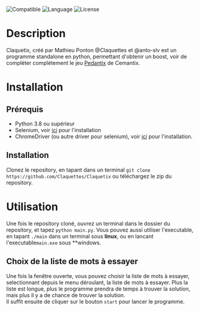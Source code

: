 ![Compatible](https://img.shields.io/badge/Compatible-linuxX64%Windows-success)
![Language](https://img.shields.io/badge/Language-Py-blue)
![License](https://img.shields.io/badge/Licence-CC%20BY--NC--SA%204.0-brightgreen)

# Description
Claquetix, créé par Mathieu Ponton @Claquettes et @anto-slv est un programme standalone en python, permettant d'obtenir un boost, voir de compléter complétement le jeu [Pedantix](https://cemantix.certitudes.org/pedantix) de Cemantix.

# Installation
## Prérequis
- Python 3.8 ou supérieur
- Selenium, voir [ici](https://selenium-python.readthedocs.io/installation.html) pour l'installation
- ChromeDriver (ou autre driver pour selenium), voir [ici](https://selenium-python.readthedocs.io/installation.html#drivers) pour l'installation.

## Installation
Clonez le repository, en tapant dans un terminal ```git clone https://github.com/Claquettes/Claquetix``` ou téléchargez le zip du repository.

# Utilisation
Une fois le repository cloné, ouvrez un terminal dans le dossier du repository, et tapez ```python main.py```.
Vous pouvez aussi utiliser l'executable, en tapant ```./main``` dans un terminal sous **linux**, ou en lancant l'executable```main.exe``` sous **windows.

## Choix de la liste de mots à essayer
Une fois la fenêtre ouverte, vous pouvez choisir la liste de mots à essayer, selectionnant depuis le menu déroulant, la liste de mots à essayer. Plus la liste est longue, plus le programme prendra de temps à trouver la solution, mais plus il y a de chance de trouver la solution.   
Il suffit ensuite de cliquer sur le bouton ```start``` pour lancer le programme.

